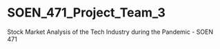 # SOEN_471_Project_Team_3
Stock Market Analysis of the Tech Industry during the Pandemic - SOEN 471
